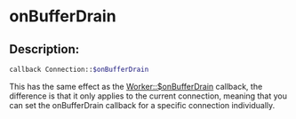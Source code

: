 # onBufferDrain
## Description:
```php
callback Connection::$onBufferDrain
```

This has the same effect as the [Worker::$onBufferDrain](../worker/on-buffer-drain.md) callback, the difference is that it only applies to the current connection, meaning that you can set the onBufferDrain callback for a specific connection individually.

